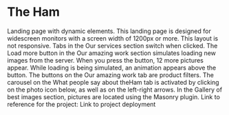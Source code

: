 # The Ham

Landing page with dynamic elements.
This landing page is designed for widescreen monitors with a screen width of 1200px or more.
This layout is not responsive.
Tabs in the Our services section switch when clicked.
The Load more button in the Our amazing work section simulates loading new images from the server. When you press the button, 12 more pictures appear.
While loading is being simulated, an animation appears above the button.
The buttons on the Our amazing work tab are product filters.
The carousel on the What people say about theHam tab is activated by clicking on the photo icon below, as well as on the left-right arrows.
In the Gallery of best images section, pictures are located using the Masonry plugin.
Link to reference for the project: 
Link to project deployment
